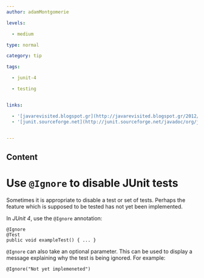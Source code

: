 ```yaml
---
author: adamMontgomerie

levels:

  - medium

type: normal

category: tip

tags:

  - junit-4

  - testing


links:

  - '[javarevisited.blogspot.gr](http://javarevisited.blogspot.gr/2012/06/junit4-annotations-test-examples-and.html){website}'
  - '[junit.sourceforge.net](http://junit.sourceforge.net/javadoc/org/junit/Ignore.html){website}'


---
```

## Content
# Use `@Ignore` to disable JUnit tests

Sometimes it is appropriate to disable a test or set of tests. Perhaps the feature which is supposed to be tested has not yet been implemented.

In _JUnit 4_, use the `@Ignore` annotation:
```
@Ignore
@Test
public void exampleTest() { ... }
```
`@Ignore` can also take an optional parameter. This can be used to display a message explaining why the test is being ignored. For example:
```
@Ignore("Not yet implemeneted")
```


